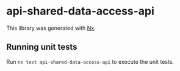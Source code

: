 # api-shared-data-access-api

This library was generated with [Nx](https://nx.dev).

## Running unit tests

Run `nx test api-shared-data-access-api` to execute the unit tests.
